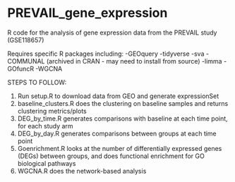 # PREVAIL_gene_expression
R code for the analysis of gene expression data from the PREVAIL study (GSE118657)

Requires specific R packages including:
-GEOquery
-tidyverse
-sva
-COMMUNAL (archived in CRAN - may need to install from source)
-limma
-GOfuncR
-WGCNA

STEPS TO FOLLOW:
1. Run setup.R to download data from GEO and generate expressionSet
2. baseline_clusters.R does the clustering on baseline samples and returns clustering metrics/plots
3. DEG_by_time.R generates comparisons with baseline at each time point, for each study arm
4. DEG_by_day.R generates comparisons between groups at each time point
5. Goenrichment.R looks at the number of differentially expressed genes (DEGs) between groups, and does functional enrichment for GO biological pathways
6. WGCNA.R does the network-based analysis
